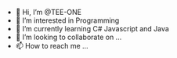 - 👋 Hi, I’m @TEE-ONE
- 👀 I’m interested in Programming
- 🌱 I’m currently learning C# Javascript and Java
- 💞️ I’m looking to collaborate on ...
- 📫 How to reach me ...

<!---
TEE-ONE/TEE-ONE is a ✨ special ✨ repository because its `README.md` (this file) appears on your GitHub profile.
You can click the Preview link to take a look at your changes.
--->
